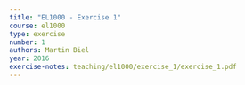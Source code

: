 ```yaml
---
title: "EL1000 - Exercise 1"
course: el1000
type: exercise
number: 1
authors: Martin Biel
year: 2016
exercise-notes: teaching/el1000/exercise_1/exercise_1.pdf
---
```

